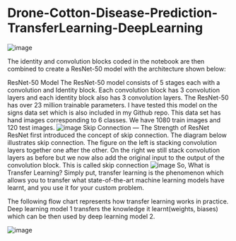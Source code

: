 # Drone-Cotton-Disease-Prediction-TransferLearning-DeepLearning
![image](https://user-images.githubusercontent.com/97341259/151927170-3c41c854-f50e-4352-ac2c-37bc5edc0631.png)

The identity and convolution blocks coded in the notebook are then combined to create a ResNet-50 model with the architecture shown below:

ResNet-50 Model
The ResNet-50 model consists of 5 stages each with a convolution and Identity block. Each convolution block has 3 convolution layers and each identity block also has 3 convolution layers. The ResNet-50 has over 23 million trainable parameters.
I have tested this model on the signs data set which is also included in my Github repo. This data set has hand images corresponding to 6 classes. We have 1080 train images and 120 test images.
![image](https://user-images.githubusercontent.com/97341259/151925281-4f824e23-994e-47f0-a9ff-75419907c1d0.png)
Skip Connection — The Strength of ResNet
ResNet first introduced the concept of skip connection. The diagram below illustrates skip connection. The figure on the left is stacking convolution layers together one after the other. On the right we still stack convolution layers as before but we now also add the original input to the output of the convolution block. This is called skip connection
![image](https://user-images.githubusercontent.com/97341259/151925380-dd96c4df-bfd6-40dc-b672-4b8ff49db996.png)
So, What is Transfer Learning?
Simply put, transfer learning is the phenomenon which allows you to transfer what state-of-the-art machine learning models have learnt, and you use it for your custom problem.

The following flow chart represents how transfer learning works in practice. Deep learning model 1 transfers the knowledge it learnt(weights, biases) which can be then used by deep learning model 2.

![image](https://user-images.githubusercontent.com/97341259/151925651-0aef10a6-96fa-41ee-aa69-013a74a08805.png)

